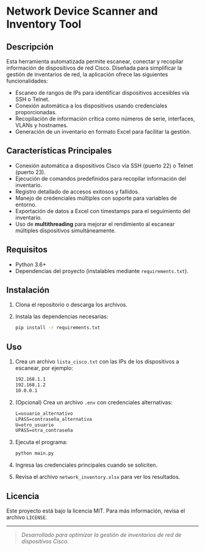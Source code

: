 # Network Device Scanner and Inventory Tool

## Descripción

Esta herramienta automatizada permite escanear, conectar y recopilar información de dispositivos de red Cisco. Diseñada para simplificar la gestión de inventarios de red, la aplicación ofrece las siguientes funcionalidades:

- Escaneo de rangos de IPs para identificar dispositivos accesibles vía SSH o Telnet.
- Conexión automática a los dispositivos usando credenciales proporcionadas.
- Recopilación de información crítica como números de serie, interfaces, VLANs y hostnames.
- Generación de un inventario en formato Excel para facilitar la gestión.

## Características Principales

- Conexión automática a dispositivos Cisco vía SSH (puerto 22) o Telnet (puerto 23).
- Ejecución de comandos predefinidos para recopilar información del inventario.
- Registro detallado de accesos exitosos y fallidos.
- Manejo de credenciales múltiples con soporte para variables de entorno.
- Exportación de datos a Excel con timestamps para el seguimiento del inventario.
- Uso de **multithreading** para mejorar el rendimiento al escanear múltiples dispositivos simultáneamente.

## Requisitos

- Python 3.6+
- Dependencias del proyecto (instalables mediante `requirements.txt`).

## Instalación

1. Clona el repositorio o descarga los archivos.
2. Instala las dependencias necesarias:

   ```bash
   pip install -r requirements.txt
   ```

## Uso

1. Crea un archivo `lista_cisco.txt` con las IPs de los dispositivos a escanear, por ejemplo:

   ```txt
   192.168.1.1
   192.168.1.2
   10.0.0.1
   ```

2. (Opcional) Crea un archivo `.env` con credenciales alternativas:

   ```txt
   L=usuario_alternativo
   LPASS=contraseña_alternativa
   U=otro_usuario
   UPASS=otra_contraseña
   ```

3. Ejecuta el programa:

   ```bash
   python main.py
   ```

4. Ingresa las credenciales principales cuando se soliciten.
5. Revisa el archivo `network_inventory.xlsx` para ver los resultados.

## Licencia

Este proyecto está bajo la licencia MIT. Para más información, revisa el archivo `LICENSE`.

---

> *Desarrollado para optimizar la gestión de inventarios de red de dispositivos Cisco.*


